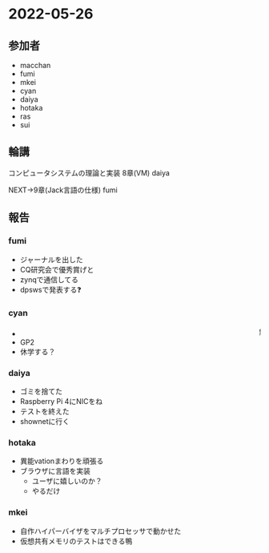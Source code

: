 # 2022-05-26

## 参加者

- macchan
- fumi
- mkei
- cyan
- daiya
- hotaka
- ras
- sui

## 輪講

コンピュータシステムの理論と実装 8章(VM) daiya

NEXT->9章(Jack言語の仕様) fumi

## 報告

### fumi

- ジャーナルを出した
- CQ研究会で優秀賞げと
- zynqで通信してる
- dpswsで発表する❓

### cyan

- <marquee>無</marquee>
- GP2
- 休学する？

### daiya

- ゴミを捨てた
- Raspberry Pi 4にNICをね
- テストを終えた
- shownetに行く

### hotaka

- 異能vationまわりを頑張る
- ブラウザに言語を実装
  - ユーザに嬉しいのか？
  - やるだけ

### mkei

- 自作ハイパーバイザをマルチプロセッサで動かせた
- 仮想共有メモリのテストはできる鴨
